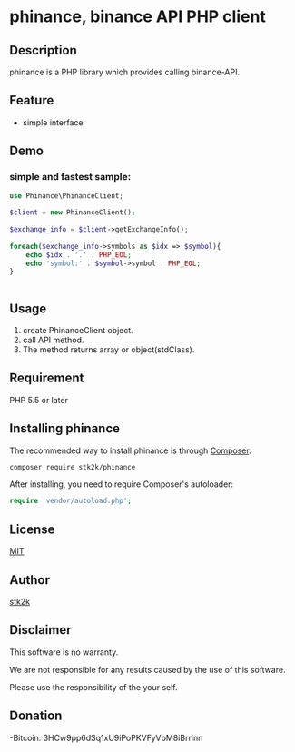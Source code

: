 phinance, binance API PHP client
=======================

## Description

phinance is a PHP library which provides calling binance-API.

## Feature

- simple interface

## Demo

### simple and fastest sample:
```php
use Phinance\PhinanceClient;
 
$client = new PhinanceClient();
 
$exchange_info = $client->getExchangeInfo();
 
foreach($exchange_info->symbols as $idx => $symbol){
    echo $idx . '.' . PHP_EOL;
    echo 'symbol:' . $symbol->symbol . PHP_EOL;
}
 
```

## Usage

1. create PhinanceClient object.
2. call API method.
3. The method returns array or object(stdClass).

## Requirement

PHP 5.5 or later


## Installing phinance

The recommended way to install phinance is through
[Composer](http://getcomposer.org).

```bash
composer require stk2k/phinance
```

After installing, you need to require Composer's autoloader:

```php
require 'vendor/autoload.php';
```

## License
[MIT](https://github.com/stk2k/phinance/blob/master/LICENSE)

## Author

[stk2k](https://github.com/stk2k)

## Disclaimer

This software is no warranty.

We are not responsible for any results caused by the use of this software.

Please use the responsibility of the your self.


## Donation

-Bitcoin: 3HCw9pp6dSq1xU9iPoPKVFyVbM8iBrrinn
